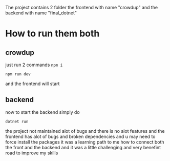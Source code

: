The project contains 2 folder the frontend with name "crowdup" and the backend with name "final_dotnet"

# How to run them both

## crowdup 

just run 2 commands 
`npm i`

`npm run dev`

and the frontend will start 

## backend 

now to start the backend simply do 

`dotnet run`


the project not maintained alot of bugs and there is no alot features and the frontend has alot of bugs and broken dependencies and u may need to force install the packages it was a learning path to me how to connect both the front and the backend
and it was a little  challenging and very benefint road to improve my skills 

